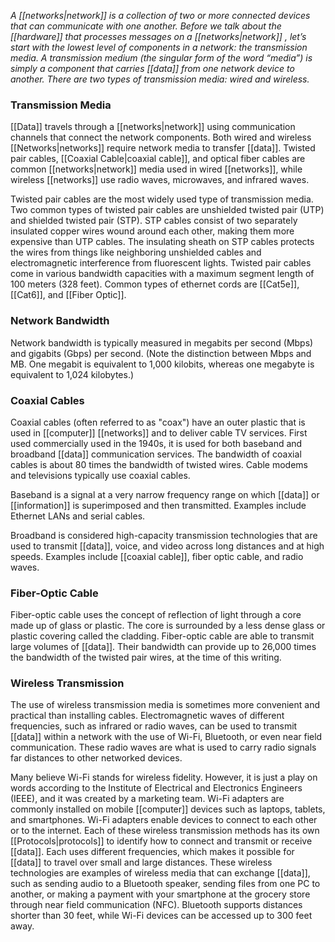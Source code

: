 _A [[networks|network]] is a collection of two or more connected devices that can communicate with one another. Before we talk about the [[hardware]] that processes messages on a [[networks|network]] , let’s start with the lowest level of components in a network: the transmission media. A transmission medium (the singular form of the word “media”) is simply a component that carries [[data]] from one network device to another. There are two types of transmission media: wired and wireless._
### Transmission Media

[[Data]] travels through a [[networks|network]] using communication channels that connect the network components. Both wired and wireless [[Networks|networks]] require network media to transfer [[data]]. Twisted pair cables, [[Coaxial Cable|coaxial cable]], and optical fiber cables are common [[networks|network]] media used in wired [[networks]], while wireless [[networks]] use radio waves, microwaves, and infrared waves.

Twisted pair cables are the most widely used type of transmission media. Two common types of twisted pair cables are unshielded twisted pair (UTP) and shielded twisted pair (STP). STP cables consist of two separately insulated copper wires wound around each other, making them more expensive than UTP cables. The insulating sheath on STP cables protects the wires from things like neighboring unshielded cables and electromagnetic interference from fluorescent lights. Twisted pair cables come in various bandwidth capacities with a maximum segment length of 100 meters (328 feet). Common types of ethernet cords are [[Cat5e]],  [[Cat6]], and [[Fiber Optic]].
### Network Bandwidth

Network bandwidth is typically measured in megabits per second (Mbps) and gigabits (Gbps) per second. (Note the distinction between Mbps and MB. One megabit is equivalent to 1,000 kilobits, whereas one megabyte is equivalent to 1,024 kilobytes.)
### Coaxial Cables

Coaxial cables (often referred to as "coax") have an outer plastic that is used in [[computer]] [[networks]] and to deliver cable TV services. First used commercially used in the 1940s, it is used for both baseband and broadband [[data]] communication services. The bandwidth of coaxial cables is about 80 times the bandwidth of twisted wires. Cable modems and televisions typically use coaxial cables.

Baseband is a signal at a very narrow frequency range on which [[data]] or [[information]] is superimposed and then transmitted. Examples include Ethernet LANs and serial cables.

Broadband is considered high-capacity transmission technologies that are used to transmit [[data]], voice, and video across long distances and at high speeds. Examples include [[coaxial cable]], fiber optic cable, and radio waves.

### Fiber-Optic Cable

Fiber-optic cable uses the concept of reflection of light through a core made up of glass or plastic. The core is surrounded by a less dense glass or plastic covering called the cladding. Fiber-optic cable are able to transmit large volumes of [[data]]. Their bandwidth can provide up to 26,000 times the bandwidth of the twisted pair wires, at the time of this writing.
### Wireless Transmission

The use of wireless transmission media is sometimes more convenient and practical than installing cables. Electromagnetic waves of different frequencies, such as infrared or radio waves, can be used to transmit [[data]] within a network with the use of Wi-Fi, Bluetooth, or even near field communication. These radio waves are what is used to carry radio signals far distances to other networked devices.

Many believe Wi-Fi stands for wireless fidelity. However, it is just a play on words according to the Institute of Electrical and Electronics Engineers (IEEE), and it was created by a marketing team. Wi-Fi adapters are commonly installed on mobile [[computer]] devices such as laptops, tablets, and smartphones. Wi-Fi adapters enable devices to connect to each other or to the internet. Each of these wireless transmission methods has its own [[Protocols|protocols]] to identify how to connect and transmit or receive [[data]]. Each uses different frequencies, which makes it possible for [[data]] to travel over small and large distances. These wireless technologies are examples of wireless media that can exchange [[data]], such as sending audio to a Bluetooth speaker, sending files from one PC to another, or making a payment with your smartphone at the grocery store through near field communication (NFC). Bluetooth supports distances shorter than 30 feet, while Wi-Fi devices can be accessed up to 300 feet away.